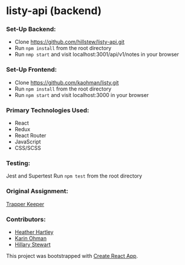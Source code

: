# listy-api (backend)

### Set-Up Backend:
- Clone https://github.com/hillstew/listy-api.git
- Run `npm install` from the root directory
- Run `nmp start` and visit localhost:3001/api/v1/notes in your browser

### Set-Up Frontend:
- Clone https://github.com/kaohman/listy.git
- Run `npm install` from the root directory  
- Run `npm start` and visit localhost:3000 in your browser  

### Primary Technologies Used:
* React
* Redux
* React Router
* JavaScript
* CSS/SCSS

### Testing:
Jest and Supertest 
Run `npm test` from the root directory  

### Original Assignment: 
[Trapper Keeper](http://frontend.turing.io/projects/trapper-keeper.html)  

### Contributors:  
- [Heather Hartley](https://github.com/hlhartley)
- [Karin Ohman](https://github.com/kaohman)
- [Hillary Stewart](https://github.com/hillstew)

This project was bootstrapped with [Create React App](https://github.com/facebook/create-react-app).
